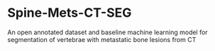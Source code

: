 # Spine-Mets-CT-SEG
An open annotated dataset and baseline machine learning model for segmentation of vertebrae with metastatic bone lesions from CT
